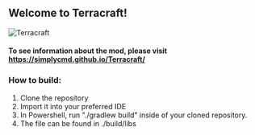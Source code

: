 
## Welcome to Terracraft!
![Terracraft](https://github.com/SimplyCmd/Terracraft/blob/master/terracraft_logo.png?raw=true)

#### To see information about the mod, please visit https://simplycmd.github.io/Terracraft/

### How to build:
  1. Clone the repository
  2. Import it into your preferred IDE
  3. In Powershell, run "./gradlew build" inside of your cloned repository.
  4. The file can be found in ./build/libs
